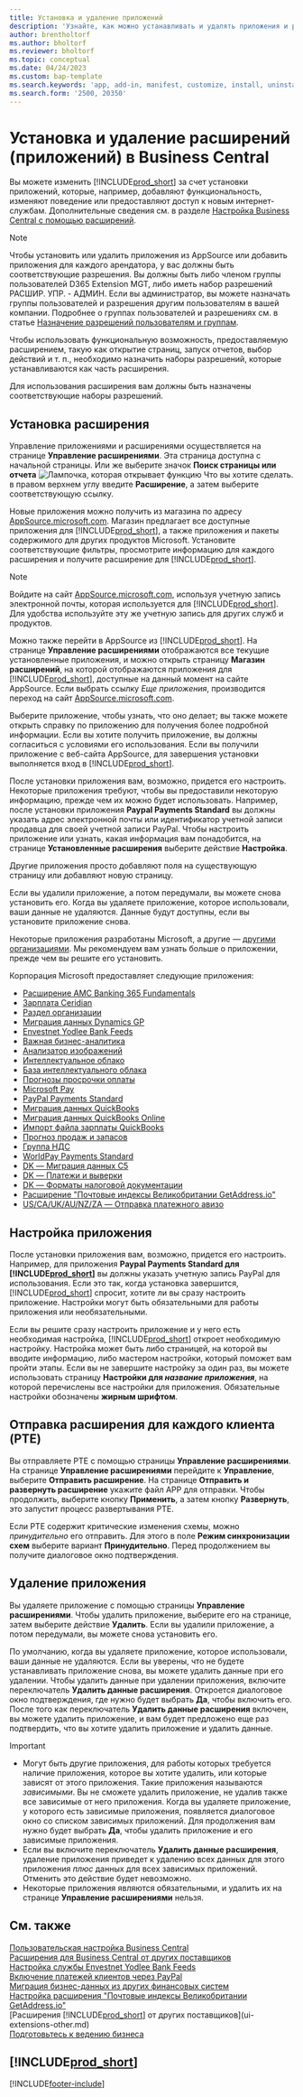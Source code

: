 ```yaml
---
title: Установка и удаление приложений
description: 'Узнайте, как можно устанавливать и удалять приложения и расширения в Business Central.'
author: brentholtorf
ms.author: bholtorf
ms.reviewer: bholtorf
ms.topic: conceptual
ms.date: 04/24/2023
ms.custom: bap-template
ms.search.keywords: 'app, add-in, manifest, customize, install, uninstall'
ms.search.form: '2500, 20350'
---
```


# Установка и удаление расширений (приложений) в Business Central

Вы можете изменить [!INCLUDE[prod_short](includes/prod_short.md)] за счет установки приложений, которые, например, добавляют функциональность, изменяют поведение или предоставляют доступ к новым интернет-службам. Дополнительные сведения см. в разделе [Настройка Business Central с помощью расширений](ui-extensions.md).

> [!NOTE]
> Чтобы установить или удалить приложения из AppSource или добавить приложения для каждого арендатора, у вас должны быть соответствующие разрешения. Вы должны быть либо членом группы пользователей D365 Extension MGT, либо иметь набор разрешений РАСШИР. УПР. - АДМИН. Если вы администратор, вы можете назначать группы пользователей и разрешения другим пользователям в вашей компании. Подробнее о группах пользователей и разрешениях см. в статье [Назначение разрешений пользователям и группам](ui-define-granular-permissions.md).
>
> Чтобы использовать функциональную возможность, предоставляемую расширением, такую как открытие страниц, запуск отчетов, выбор действий и т. п., необходимо назначить наборы разрешений, которые устанавливаются как часть расширения.

Для использования расширения вам должны быть назначены соответствующие наборы разрешений.

## <a name="install"></a>Установка расширения

Управление приложениями и расширениями осуществляется на странице **Управление расширениями**. Эта страница доступна с начальной страницы. Или же выберите значок **Поиск страницы или отчета** ![Лампочка, которая открывает функцию Что вы хотите сделать.](media/ui-search/search_small.png "Что вы хотите сделать") в правом верхнем углу введите **Расширение**, а затем выберите соответствующую ссылку.  

Новые приложения можно получить из магазина по адресу [AppSource.microsoft.com](https://go.microsoft.com/fwlink/?linkid=2081646). Магазин предлагает все доступные приложения для [!INCLUDE[prod_short](includes/prod_short.md)], а также приложения и пакеты содержимого для других продуктов Microsoft. Установите соответствующие фильтры, просмотрите информацию для каждого расширения и получите расширение для [!INCLUDE[prod_short](includes/prod_short.md)].  

> [!NOTE]  
> Войдите на сайт [AppSource.microsoft.com](https://appsource.microsoft.com/), используя учетную запись электронной почты, которая используется для [!INCLUDE[prod_short](includes/prod_short.md)]. Для удобства используйте эту же учетную запись для других служб и продуктов.  

Можно также перейти в AppSource из [!INCLUDE[prod_short](includes/prod_short.md)]. На странице **Управление расширениями** отображаются все текущие установленные приложения, и можно открыть страницу **Магазин расширений**, на которой отображаются приложения для [!INCLUDE[prod_short](includes/prod_short.md)], доступные на данный момент на сайте AppSource. Если выбрать ссылку *Еще приложения*, производится переход на сайт [AppSource.microsoft.com](https://go.microsoft.com/fwlink/?linkid=2081646).  

Выберите приложение, чтобы узнать, что оно делает; вы также можете открыть справку по приложению для получения более подробной информации. Если вы хотите получить приложение, вы должны согласиться с условиями его использования. Если вы получили приложение с веб-сайта AppSource, для завершения установки выполняется вход в [!INCLUDE[prod_short](includes/prod_short.md)].  

После установки приложения вам, возможно, придется его настроить. Некоторые приложения требуют, чтобы вы предоставили некоторую информацию, прежде чем их можно будет использовать. Например, после установки приложения **Paypal Payments Standard** вы должны указать адрес электронной почты или идентификатор учетной записи продавца для своей учетной записи PayPal. Чтобы настроить приложение или узнать, какая информация вам понадобится, на странице **Установленные расширения** выберите действие **Настройка**.  

Другие приложения просто добавляют поля на существующую страницу или добавляют новую страницу.

Если вы удалили приложение, а потом передумали, вы можете снова установить его. Когда вы удаляете приложение, которое использовали, ваши данные не удаляются. Данные будут доступны, если вы установите приложение снова.

Некоторые приложения разработаны Microsoft, а другие — [другими организациями](ui-extensions-other.md). Мы рекомендуем вам узнать больше о приложении, прежде чем вы решите его установить.

Корпорация Microsoft предоставляет следующие приложения:

* [Расширение AMC Banking 365 Fundamentals](ui-extensions-amc-banking.md)
* [Зарплата Ceridian](ui-extensions-ceridian-payroll.md)
* [Раздел организации](ui-extensions-company-hub.md)  
* [Миграция данных Dynamics GP](ui-extensions-dynamicsgp-data-migration.md)
* [Envestnet Yodlee Bank Feeds](ui-extensions-yodlee-bank-feeds.md)
* [Важная бизнес-аналитика](ui-extensions-essential-business-insights.md)
* [Анализатор изображений](ui-extensions-image-analyzer.md)
* [Интеллектуальное облако](ui-extensions-data-replication.md)
* [База интеллектуального облака](ui-extensions-intelligent-cloud.md)  
* [Прогнозы просрочки оплаты](ui-extensions-late-payment-prediction.md)
* [Microsoft Pay](ui-extensions-microsoft-pay-payments.md)
* [PayPal Payments Standard](ui-extensions-paypal-payments-standard.md)
* [Миграция данных QuickBooks](ui-extensions-quickbooks-data-migration.md)
* [Миграция данных QuickBooks Online](ui-extensions-quickbooks-online-data-migration.md)
* [Импорт файла зарплаты QuickBooks](ui-extensions-quickbooks-payroll.md)
* [Прогноз продаж и запасов](ui-extensions-sales-forecast.md)
* [Группа НДС](ui-extensions-vat-group.md)
* [WorldPay Payments Standard](ui-extensions-worldpay-payments-standard.md)
* [DK — Миграция данных C5](ui-extensions-c5-data-migration.md)
* [DK — Платежи и выверки](ui-extensions-payments-reconciliation-formats-dk.md)
* [DK — Форматы налоговой документации](ui-extensions-tax-file-formats-dk.md)
* [Расширение "Почтовые индексы Великобритании GetAddress.io"](LocalFunctionality/UnitedKingdom/ui-extensions-getaddressio.md)  
* [US/CA/UK/AU/NZ/ZA — Отправка платежного авизо](ui-extensions-send-remittance-advice.md)

## Настройка приложения

После установки приложения вам, возможно, придется его настроить. Например, для приложения **Paypal Payments Standard для [!INCLUDE[prod_short](includes/prod_short.md)]** вы должны указать учетную запись PayPal для использования. Если это так, когда установка завершится, [!INCLUDE[prod_short](includes/prod_short.md)] спросит, хотите ли вы сразу настроить приложение. Настройки могут быть обязательными для работы приложения или необязательными.

Если вы решите сразу настроить приложение и у него есть необходимая настройка, [!INCLUDE[prod_short](includes/prod_short.md)] откроет необходимую настройку. Настройка может быть либо страницей, на которой вы вводите информацию, либо мастером настройки, который поможет вам пройти этапы. Если вы не завершите настройку за один раз, вы можете использовать страницу **Настройки для _название приложения_**, на которой перечислены все настройки для приложения. Обязательные настройки обозначены **жирным шрифтом**.

## Отправка расширения для каждого клиента (PTE)

Вы отправляете PTE с помощью страницы **Управление расширениями**. На странице **Управление расширениями** перейдите к **Управление**, выберите **Отправить расширение**. На странице **Отправить и развернуть расширение** укажите файл APP для отправки. Чтобы продолжить, выберите кнопку **Применить**, а затем кнопку **Развернуть**, это запустит процесс развертывания PTE.

Если PTE содержит критические изменения схемы, можно *принудительно* его отправить. Для этого в поле **Режим синхронизации схем** выберите вариант **Принудительно**. Перед продолжением вы получите диалоговое окно подтверждения.  

## Удаление приложения

Вы удаляете приложение с помощью страницы **Управление расширениями**. Чтобы удалить приложение, выберите его на странице, затем выберите действие **Удалить**. Если вы удалили приложение, а потом передумали, вы можете снова установить его.

По умолчанию, когда вы удаляете приложение, которое использовали, ваши данные не удаляются. Если вы уверены, что не будете устанавливать приложение снова, вы можете удалить данные при его удалении. Чтобы удалить данные при удалении приложения, включите переключатель **Удалить данные расширения**. Откроется диалоговое окно подтверждения, где нужно будет выбрать **Да**, чтобы включить его. После того как переключатель **Удалить данные расширения** включен, вы можете удалить приложение, и вам будет предложено еще раз подтвердить, что вы хотите удалить приложение и удалить данные.

> [!IMPORTANT]  
> * Могут быть другие приложения, для работы которых требуется наличие приложения, которое вы хотите удалить, или которые зависят от этого приложения. Такие приложения называются *зависимыми*. Вы не сможете удалить приложение, не удалив также все зависимые от него приложения. Когда вы удаляете приложение, у которого есть зависимые приложения, появляется диалоговое окно со списком зависимых приложений. Для продолжения вам нужно будет выбрать **Да**, чтобы удалить приложение и его зависимые приложения.
> * Если вы включите переключатель **Удалить данные расширения**, удаление приложения приведет к удалению всех данных для этого приложения *плюс* данных для всех зависимых приложений. Отменить это действие будет невозможно.
> * Некоторые приложения являются обязательными, и удалить их на странице **Управление расширениями** нельзя.  

## См. также

[Пользовательская настройка Business Central](ui-customizing-overview.md)  
[Расширения для Business Central от других поставщиков](ui-extensions-other.md)  
[Настройка службы Envestnet Yodlee Bank Feeds](bank-how-setup-bank-statement-service.md)  
[Включение платежей клиентов через PayPal](sales-how-enable-payment-service-extensions.md)  
[Миграция бизнес-данных из других финансовых систем](across-import-data-configuration-packages.md)  
[Настройка расширения "Почтовые индексы Великобритании GetAddress.io"](LocalFunctionality/UnitedKingdom/uk-setup-postal-code-service.md)  
[Расширения [!INCLUDE[prod_short](includes/prod_short.md)] от других поставщиков](ui-extensions-other.md)  
[Подготовьтесь к ведению бизнеса](ui-get-ready-business.md)  

## [!INCLUDE[prod_short](includes/free_trial_md.md)]  


[!INCLUDE[footer-include](includes/footer-banner.md)]